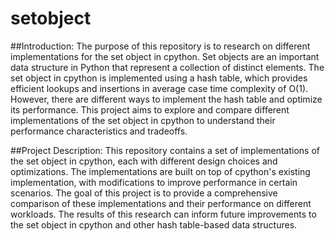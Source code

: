 # setobject

##Introduction:
The purpose of this repository is to research on different implementations for the set object in cpython. Set objects are an important data structure in Python that represent a collection of distinct elements. The set object in cpython is implemented using a hash table, which provides efficient lookups and insertions in average case time complexity of O(1). However, there are different ways to implement the hash table and optimize its performance. This project aims to explore and compare different implementations of the set object in cpython to understand their performance characteristics and tradeoffs.

##Project Description:
This repository contains a set of implementations of the set object in cpython, each with different design choices and optimizations. The implementations are built on top of cpython's existing implementation, with modifications to improve performance in certain scenarios. The goal of this project is to provide a comprehensive comparison of these implementations and their performance on different workloads. The results of this research can inform future improvements to the set object in cpython and other hash table-based data structures.
